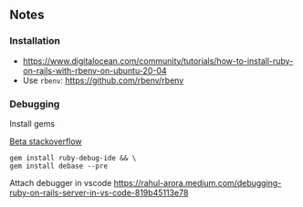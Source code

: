 ## Notes
### Installation
- https://www.digitalocean.com/community/tutorials/how-to-install-ruby-on-rails-with-rbenv-on-ubuntu-20-04
- Use `rbenv`: https://github.com/rbenv/rbenv

### Debugging
Install gems

[Beta stackoverflow](https://stackoverflow.com/questions/66428128/unable-to-install-debase-gem)

```
gem install ruby-debug-ide && \
gem install debase --pre
```

Attach debugger in vscode
https://rahul-arora.medium.com/debugging-ruby-on-rails-server-in-vs-code-819b45113e78